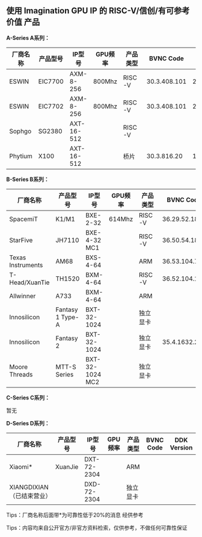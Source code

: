 ## 使用 Imagination GPU IP 的 RISC-V/信创/有可参考价值 产品



**A-Series A系列：**

| 厂商名称 | 产品型号 | IP型号     | GPU频率 | 产品类型 | BVNC Code    | DDK Version  |
| -------- | -------- | ---------- | ------- | -------- | ------------ | ------------ |
| ESWIN    | EIC7700  | AXM-8-256  | 800Mhz  | RISC-V   | 30.3.408.101 | 24.2@6643903 |
| ESWIN    | EIC7702  | AXM-8-256  | 800Mhz  | RISC-V   | 30.3.408.101 | 24.2@6643903 |
| Sophgo   | SG2380   | AXT-16-512 |         | RISC-V   |              |              |
| Phytium  | X100     | AXT-16-512 |         | 桥片     | 30.3.816.20  | 1.16@6099580 |

**B-Series B系列：**

| 厂商名称          | 产品型号         | IP型号          | GPU频率 | 产品类型 | BVNC Code     | DDK Version  |
| ----------------- | ---------------- | --------------- | ------- | -------- | ------------- | ------------ |
| SpacemiT          | K1/M1            | BXE-2-32        | 614Mhz  | RISC-V   | 36.29.52.182  | 24.2@6603887 |
| StarFive          | JH7110           | BXE-4-32 MC1    |         | RISC-V   | 36.50.54.182  | 1.19         |
| Texas Instruments | AM68             | BXS-4-64        |         | ARM      | 36.53.104.796 | 24.2@6643903 |
| T-Head/XuanTie    | TH1520           | BXM-4-64        |         | RISC-V   | 36.52.104.182 | 1.17@6210866 |
| Allwinner         | A733             | BXM-4-64        |         | ARM      |               | 24.2         |
| Innosilicon       | Fantasy 1 Type-A | BXT-32-1024     |         | 独立显卡 |               |              |
| Innosilicon       | Fantasy 2        | BXT-32-1024     |         | 独立显卡 | 35.4.1632.23  |              |
| Moore Threads     | MTT-S Series     | BXT-32-1024 MC2 |         | 独立显卡 |               |              |

**C-Series C系列：**

暂无

**D-Series D系列：**

| 厂商名称                  | 产品型号 | IP型号      | GPU频率 | 产品类型 | BVNC Code | DDK Version |
| ------------------------- | -------- | ----------- | ------- | -------- | --------- | ----------- |
| Xiaomi*                   | XuanJie  | DXT-72-2304 |         | ARM      |           |             |
| XIANGDIXIAN（已结束营业） |          | DXD-72-2304 |         | 独立显卡 |           |             |





Tips：厂商名称后面带*为可靠性低于20%的消息 经供参考

Tips：内容均来自公开官方/非官方资料检索，仅供参考，不做任何可靠性保证
